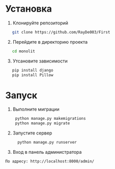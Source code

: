 # Установка

1. Клонируйте репозиторий
```bash
   git clone https://github.com/RayDe003/First
```

2. Перейдите в директорию проекта
```bash
   cd monolit
```
3. Утсановите зависимости
```bash
   pip install django 
   pip install Pillow
```
# Запуск
1. Выполните миграции
   ```bash
    python manage.py makemigrations
    python manage.py migrate
   ```

2. Запустите сервер
   ```bash
     python manage.py runserver
   ```
3. Вход в панель администратора
```bash
По адресу: http://localhost:8000/admin/
